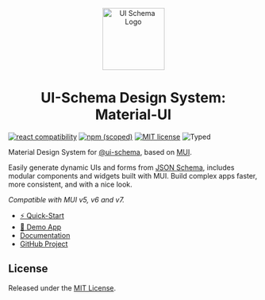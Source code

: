 <p align="center">
  <a href="https://ui-schema.bemit.codes" rel="noopener noreferrer" target="_blank"><img width="125" src="https://ui-schema.bemit.codes/logo.svg" alt="UI Schema Logo"></a>
</p>

<h1 align="center">UI-Schema Design System: Material-UI</h1>

[![react compatibility](https://img.shields.io/badge/React-%3E%3D18-success?style=flat-square&logo=react)](https://reactjs.org/)
[![npm (scoped)](https://img.shields.io/npm/v/@ui-schema/ds-material?style=flat-square)](https://www.npmjs.com/package/@ui-schema/ds-material)
[![MIT license](https://img.shields.io/npm/l/@ui-schema/ds-material?style=flat-square)](https://github.com/ui-schema/ui-schema/blob/master/LICENSE)
![Typed](https://flat.badgen.net/badge/icon/Typed?icon=typescript&label&labelColor=blue&color=555555)

Material Design System for [@ui-schema](https://github.com/ui-schema/ui-schema), based on [MUI](https://mui.com/).

Easily generate dynamic UIs and forms from [JSON Schema](https://json-schema.org/), includes modular components and widgets built with MUI. Build complex apps faster, more consistent, and with a nice look.

*Compatible with MUI v5, v6 and v7.*

- [⚡ Quick-Start](https://ui-schema.bemit.codes/quick-start?ds=mui)
- [🚀 Demo App](https://github.com/ui-schema/demo-cra)
- [Documentation](https://ui-schema.bemit.codes)
- [GitHub Project](https://github.com/ui-schema/ui-schema)

## License

Released under the [MIT License](https://github.com/ui-schema/ui-schema/blob/main/LICENSE).
